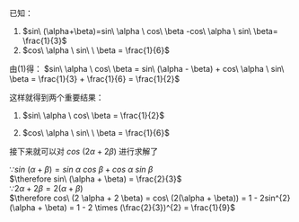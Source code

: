 已知：

1. $sin\ (\alpha+\beta)=sin\  \alpha \ cos\ \beta -cos\  \alpha \ sin\  \beta= \frac{1}{3}$
2. $cos\  \alpha \ sin\ \ \beta = \frac{1}{6}$  

由(1)得：
$sin\  \alpha \ cos\  \beta = sin\ (\alpha - \beta) + cos\  \alpha \ sin\  \beta = \frac{1}{3} + \frac{1}{6} = \frac{1}{2}$  

这样就得到两个重要结果：

1. $sin\  \alpha \ cos\  \beta = \frac{1}{2}$

2. $cos\  \alpha \ sin\ \ \beta = \frac{1}{6}$

接下来就可以对 $cos\ (2 \alpha + 2 \beta)$ 进行求解了


$\because sin\ (\alpha + \beta) = sin\  \alpha \ cos\  \beta + cos\  \alpha \ sin\  \beta$  
$\therefore sin\ (\alpha + \beta) = \frac{2}{3}$  
$\because 2 \alpha + 2 \beta = 2(\alpha + \beta)$  
$\therefore cos\ (2 \alpha + 2 \beta) = cos\ (2(\alpha + \beta)) = 1 - 2sin^{2}(\alpha + \beta) = 1 - 2 \times (\frac{2}{3})^{2} = \frac{1}{9}$

